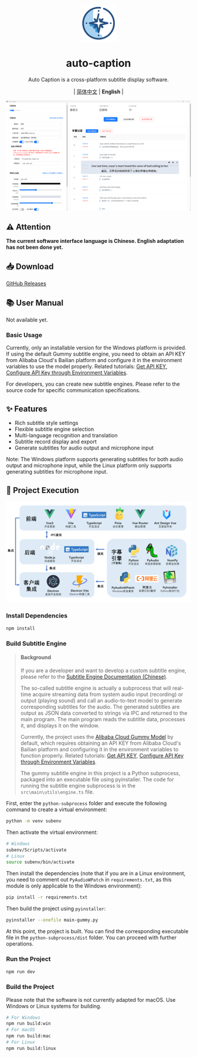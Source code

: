 <div align="center" >
    <img src="./resources/icon.png" width="100px" height="100px"/>
    <h1 align="center">auto-caption</h1>
    <p>Auto Caption is a cross-platform subtitle display software.</p>
    <p>
        | <a href="https://github.com/HiMeditator/auto-caption/blob/main/README.md">简体中文</a>
        | <b>English</b> |
    </p>
</div>

![](./assets/media/main.png)

## ⚠️ Attention

**The current software interface language is Chinese. English adaptation has not been done yet.**

## 📥 Download

[GitHub Releases](https://github.com/HiMeditator/auto-caption/releases)

## 📚 User Manual

Not available yet.

### Basic Usage

Currently, only an installable version for the Windows platform is provided. If using the default Gummy subtitle engine, you need to obtain an API KEY from Alibaba Cloud's Bailian platform and configure it in the environment variables to use the model properly. Related tutorials: [Get API KEY](https://help.aliyun.com/zh/model-studio/get-api-key), [Configure API Key through Environment Variables](https://help.aliyun.com/zh/model-studio/configure-api-key-through-environment-variables).

For developers, you can create new subtitle engines. Please refer to the source code for specific communication specifications.

## ✨ Features

- Rich subtitle style settings
- Flexible subtitle engine selection
- Multi-language recognition and translation
- Subtitle record display and export
- Generate subtitles for audio output and microphone input

Note: The Windows platform supports generating subtitles for both audio output and microphone input, while the Linux platform only supports generating subtitles for microphone input.

## 🚀 Project Execution

![](./assets/media/structure.png)

### Install Dependencies

```bash
npm install
```

### Build Subtitle Engine

> #### Background
>
> If you are a developer and want to develop a custom subtitle engine, please refer to the [Subtitle Engine Documentation (Chinese)](./assets/engine-manual_zh.md).
>
> The so-called subtitle engine is actually a subprocess that will real-time acquire streaming data from system audio input (recording) or output (playing sound) and call an audio-to-text model to generate corresponding subtitles for the audio. The generated subtitles are output as JSON data converted to strings via IPC and returned to the main program. The main program reads the subtitle data, processes it, and displays it on the window.
>
> Currently, the project uses the [Alibaba Cloud Gummy Model](https://help.aliyun.com/zh/model-studio/gummy-speech-recognition-translation/) by default, which requires obtaining an API KEY from Alibaba Cloud's Bailian platform and configuring it in the environment variables to function properly. Related tutorials: [Get API KEY](https://help.aliyun.com/zh/model-studio/get-api-key), [Configure API Key through Environment Variables](https://help.aliyun.com/zh/model-studio/configure-api-key-through-environment-variables).
>
> The gummy subtitle engine in this project is a Python subprocess, packaged into an executable file using pyinstaller. The code for running the subtitle engine subprocess is in the `src\main\utils\engine.ts` file.

First, enter the `python-subprocess` folder and execute the following command to create a virtual environment:

```bash
python -m venv subenv
```

Then activate the virtual environment:

```bash
# Windows
subenv/Scripts/activate
# Linux
source subenv/bin/activate
```

Then install the dependencies (note that if you are in a Linux environment, you need to comment out `PyAudioWPatch` in `requirements.txt`, as this module is only applicable to the Windows environment):

```bash
pip install -r requirements.txt
```

Then build the project using `pyinstaller`:

```bash
pyinstaller --onefile main-gummy.py
```

At this point, the project is built. You can find the corresponding executable file in the `python-subprocess/dist` folder. You can proceed with further operations.

### Run the Project

```bash
npm run dev
```

### Build the Project

Please note that the software is not currently adapted for macOS. Use Windows or Linux systems for building.

```bash
# For Windows
npm run build:win
# For macOS
npm run build:mac
# For Linux
npm run build:linux
```